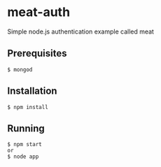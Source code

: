 meat-auth
=========

Simple node.js authentication example called meat

## Prerequisites
    $ mongod

## Installation
    $ npm install
    
## Running
    $ npm start
    or
    $ node app
